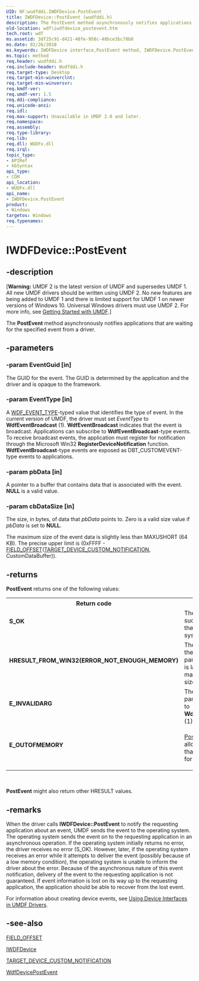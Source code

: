 ```yaml
---
UID: NF:wudfddi.IWDFDevice.PostEvent
title: IWDFDevice::PostEvent (wudfddi.h)
description: The PostEvent method asynchronously notifies applications that are waiting for the specified event from a driver.
old-location: wdf\iwdfdevice_postevent.htm
tech.root: wdf
ms.assetid: 3df25c91-d421-48fe-958c-48bce3bc78b8
ms.date: 02/26/2018
ms.keywords: IWDFDevice interface,PostEvent method, IWDFDevice.PostEvent, IWDFDevice::PostEvent, PostEvent, PostEvent method, PostEvent method,IWDFDevice interface, UMDFDeviceObjectRef_7ba57249-59f4-4782-8846-717edf86dde1.xml, umdf.iwdfdevice_postevent, wdf.iwdfdevice_postevent, wudfddi/IWDFDevice::PostEvent
ms.topic: method
req.header: wudfddi.h
req.include-header: Wudfddi.h
req.target-type: Desktop
req.target-min-winverclnt: 
req.target-min-winversvr: 
req.kmdf-ver: 
req.umdf-ver: 1.5
req.ddi-compliance: 
req.unicode-ansi: 
req.idl: 
req.max-support: Unavailable in UMDF 2.0 and later.
req.namespace: 
req.assembly: 
req.type-library: 
req.lib: 
req.dll: WUDFx.dll
req.irql: 
topic_type:
- APIRef
- kbSyntax
api_type:
- COM
api_location:
- WUDFx.dll
api_name:
- IWDFDevice.PostEvent
product:
- Windows
targetos: Windows
req.typenames: 
---
```


# IWDFDevice::PostEvent


## -description


<p class="CCE_Message">[<b>Warning:</b> UMDF 2 is the latest version of UMDF and supersedes UMDF 1.  All new UMDF drivers should be written using UMDF 2.  No new features are being added to UMDF 1 and there is limited support for UMDF 1 on newer versions of Windows 10.  Universal Windows drivers must use UMDF 2.  For more info, see <a href="https://docs.microsoft.com/windows-hardware/drivers/wdf/getting-started-with-umdf-version-2">Getting Started with UMDF</a>.]

The <b>PostEvent</b> method asynchronously notifies applications that are waiting for the specified event from a driver.


## -parameters




### -param EventGuid [in]

The GUID for the event. The GUID is determined by the application and the driver and is opaque to the framework.


### -param EventType [in]

A <a href="https://docs.microsoft.com/windows-hardware/drivers/ddi/content/wdfdevice/ne-wdfdevice-_wdf_event_type">WDF_EVENT_TYPE</a>-typed value that identifies the type of event. In the current version of UMDF, the driver must set <i>EventType</i> to <b>WdfEventBroadcast</b> (1). <b>WdfEventBroadcast</b> indicates that the event is broadcast. Applications can subscribe to <b>WdfEventBroadcast</b>-type events. To receive broadcast events, the application must register for notification through the Microsoft Win32 <b>RegisterDeviceNotification</b> function. <b>WdfEventBroadcast</b>-type events are exposed as DBT_CUSTOMEVENT-type events to applications.


### -param pbData [in]

A pointer to a buffer that contains data that is associated with the event. <b>NULL</b> is a valid value. 


### -param cbDataSize [in]

The size, in bytes, of data that <i>pbData</i> points to. Zero is a valid size value if <i>pbData</i> is set to <b>NULL</b>. 

The maximum size of the event data is slightly less than MAXUSHORT (64 KB). The precise upper limit is (0xFFFF - <a href="https://docs.microsoft.com/windows/desktop/api/ntdef/nf-ntdef-field_offset">FIELD_OFFSET</a>(<a href="https://docs.microsoft.com/windows-hardware/drivers/ddi/content/wdm/ns-wdm-_target_device_custom_notification">TARGET_DEVICE_CUSTOM_NOTIFICATION</a>, CustomDataBuffer)). 


## -returns



<b>PostEvent</b> returns one of the following values:

<table>
<tr>
<th>Return code</th>
<th>Description</th>
</tr>
<tr>
<td width="40%">
<dl>
<dt><b>S_OK</b></dt>
</dl>
</td>
<td width="60%">
The event data was successfully sent to the operating system.

</td>
</tr>
<tr>
<td width="40%">
<dl>
<dt><b>HRESULT_FROM_WIN32(ERROR_NOT_ENOUGH_MEMORY)</b></dt>
</dl>
</td>
<td width="60%">
The data size that the <i>cbDataSize</i> parameter specifies is larger than the maximum allowable size. 

</td>
</tr>
<tr>
<td width="40%">
<dl>
<dt><b>E_INVALIDARG</b></dt>
</dl>
</td>
<td width="60%">
The <i>EventType</i> parameter is not set to <b>WdfEventBroadcast</b> (1). 

</td>
</tr>
<tr>
<td width="40%">
<dl>
<dt><b>E_OUTOFMEMORY</b></dt>
</dl>
</td>
<td width="60%">

<a href="https://docs.microsoft.com/windows-hardware/drivers/ddi/content/wudfddi/nf-wudfddi-iwdfdevice-postevent">PostEvent</a> could not allocate memory that was required for it to complete.

</td>
</tr>
</table>
 

<b>PostEvent</b> might also return other HRESULT values.




## -remarks



When the driver calls <b>IWDFDevice::PostEvent</b> to notify the requesting application about an event, UMDF sends the event to the operating system. The operating system sends the event on to the requesting application in an asynchronous operation. If the operating system initially returns no error, the driver receives no error (S_OK). However, later, if the operating system receives an error while it attempts to deliver the event (possibly because of a low memory condition), the operating system is unable to inform the driver about the error. Because of the asynchronous nature of this event notification, delivery of the event to the requesting application is not guaranteed. If event information is lost on its way up to the requesting application, the application should be able to recover from the lost event. 

For information about creating device events, see <a href="https://docs.microsoft.com/windows-hardware/drivers/wdf/using-device-interfaces-in-umdf-drivers">Using Device Interfaces in UMDF Drivers</a>.




## -see-also




<a href="https://docs.microsoft.com/windows/desktop/api/ntdef/nf-ntdef-field_offset">FIELD_OFFSET</a>



<a href="https://docs.microsoft.com/windows-hardware/drivers/ddi/content/wudfddi/nn-wudfddi-iwdfdevice">IWDFDevice</a>



<a href="https://docs.microsoft.com/windows-hardware/drivers/ddi/content/wdm/ns-wdm-_target_device_custom_notification">TARGET_DEVICE_CUSTOM_NOTIFICATION</a>



<a href="https://docs.microsoft.com/windows-hardware/drivers/ddi/content/wdfdevice/nf-wdfdevice-wdfdevicepostevent">WdfDevicePostEvent</a>
 

 

